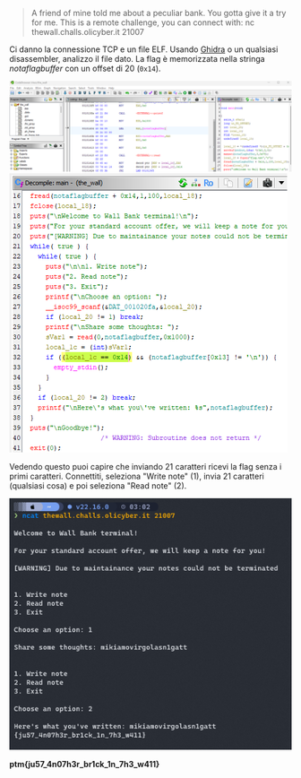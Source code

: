 > A friend of mine told me about a peculiar bank. You gotta give it a try for me.
> This is a remote challenge, you can connect with: nc thewall.challs.olicyber.it 21007

Ci danno la connessione TCP e un file ELF. Usando [Ghidra](https://github.com/NationalSecurityAgency/ghidra) o un qualsiasi disassembler, analizzo il file dato. La flag è memorizzata nella stringa *notaflagbuffer* con un offset di 20 (`0x14`). 

![Ghidra](../../Assets/TheWall.png)
![Ghidra](../../Assets/TheWall2.png)

Vedendo questo puoi capire che inviando 21 caratteri ricevi la flag senza i primi caratteri. Connettiti, seleziona "Write note" (1), invia 21 caratteri (qualsiasi cosa) e poi seleziona "Read note" (2).

![Terminal](../../Assets/TheWall3.png)

**ptm{ju57_4n07h3r_br1ck_1n_7h3_w411}**